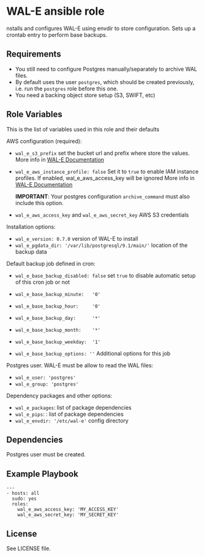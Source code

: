 WAL-E ansible role
==================

nstalls and configures WAL-E using envdir to store configuration. Sets up a
crontab entry to perform base backups.

Requirements
------------

 * You still need to configure Postgres manually/separately to archive WAL files.
 * By default uses the user `postgres`, which should be created previously, i.e.
   run the `postgres` role before this one.
 * You need a backing object store setup (S3, SWIFT, etc)

Role Variables
--------------

This is the list of variables used in this role and their defaults

AWS configuration (required):

 * `wal_e_s3_prefix` set the bucket url and prefix where store the values.
    More info in [WAL-E Documentation](https://github.com/wal-e/wal-e#backend-blob-store)

 * `wal_e_aws_instance_profile: false` Set it to `true` to enable IAM instance profiles.
   If enabled, wal_e_aws_access_key will be ignored
   More info in [WAL-E Documentation](https://github.com/wal-e/wal-e#using-aws-iam-instance-profiles)

   **IMPORTANT**: Your postgres configuration `archive_command` must also include this option.

 * `wal_e_aws_access_key` and `wal_e_aws_secret_key` AWS S3 credentials

Installation options:

 * `wal_e_version: 0.7.0` version of WAL-E to install
 * `wal_e_pgdata_dir: '/var/lib/postgresql/9.1/main/'` location of the backup data


Default backup job defined in cron:

 * `wal_e_base_backup_disabled: false` set `true` to disable automatic
    setup of this cron job or not
 * `wal_e_base_backup_minute:   '0'`
 * `wal_e_base_backup_hour:     '0'`
 * `wal_e_base_backup_day:      '*'`
 * `wal_e_base_backup_month:    '*'`
 * `wal_e_base_backup_weekday:  '1'`

 * `wal_e_base_backup_options: ''` Additional options for this job

Postgres user. WAL-E must be allow to read the WAL files:

 * `wal_e_user: 'postgres'`
 * `wal_e_group: 'postgres'`

Dependency packages and other options:

 * `wal_e_packages`: list of package dependencies
 * `wal_e_pips`: : list of package dependencies
 * `wal_e_envdir: '/etc/wal-e'` config directory


Dependencies
------------

Postgres user must be created.

Example Playbook
----------------

```
---
- hosts: all
  sudo: yes
  roles:
	wal_e_aws_access_key: 'MY_ACCESS_KEY'
	wal_e_aws_secret_key: 'MY_SECRET_KEY'
```

License
-------

See LICENSE file.

